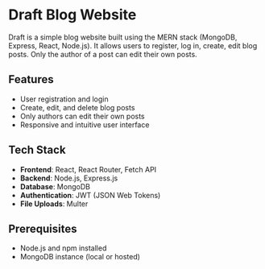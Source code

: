 # Draft Blog Website

Draft is a simple blog website built using the MERN stack (MongoDB, Express, React, Node.js). It allows users to register, log in, create, edit blog posts. Only the author of a post can edit their own posts.

## Features

- User registration and login
- Create, edit, and delete blog posts
- Only authors can edit their own posts
- Responsive and intuitive user interface

## Tech Stack

- **Frontend**: React, React Router, Fetch API
- **Backend**: Node.js, Express.js
- **Database**: MongoDB
- **Authentication**: JWT (JSON Web Tokens)
- **File Uploads**: Multer

## Prerequisites

- Node.js and npm installed
- MongoDB instance (local or hosted)


